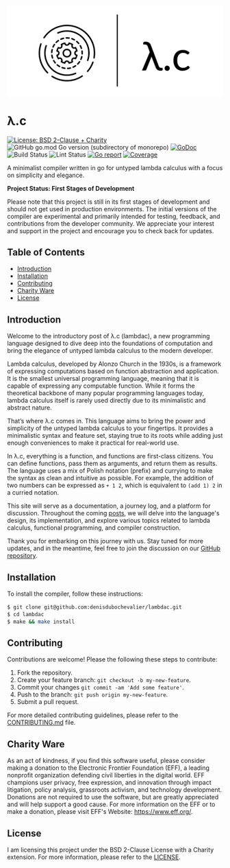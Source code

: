 ![λ.c](https://github.com/denisdubochevalier/lambdac/raw/main/lambdac_logo.png)

# λ.c

[![License: BSD 2-Clause + Charity](https://img.shields.io/badge/License-BSD%202--Clause%20%2B%20Charity-blue)](LICENSE)
![GitHub go.mod Go version (subdirectory of monorepo)](https://img.shields.io/github/go-mod/go-version/denisdubochevalier/lambdac)
[![GoDoc](https://godoc.org/github.com/denisdubochevalier/lambdac?status.svg)](https://pkg.go.dev/github.com/denisdubochevalier/lambdac)
![Build Status](https://github.com/denisdubochevalier/lambdac/actions/workflows/go.yml/badge.svg)
![Lint Status](https://github.com/denisdubochevalier/lambdac/actions/workflows/golangci-lint.yml/badge.svg)
[![Go report](https://goreportcard.com/badge/github.com/denisdubochevalier/lambdac)](https://goreportcard.com/report/github.com/denisdubochevalier/lambdac)
[![Coverage](https://img.shields.io/codecov/c/github/denisdubochevalier/lambdac)](https://codecov.io/gh/denisdubochevalier/lambdac)

A minimalist compiler written in go for untyped lambda calculus with a focus on
simplicity and elegance.

**Project Status: First Stages of Development**

Please note that this project is still in its first stages of development and
should not get used in production environments. The initial versions of the
compiler are experimental and primarily intended for testing, feedback, and
contributions from the developer community. We appreciate your interest and
support in the project and encourage you to check back for updates.

## Table of Contents

- [Introduction](#introduction)
- [Installation](#installation)
- [Contributing](#contributing)
- [Charity Ware](#charity-ware)
- [License](#license)

## Introduction

Welcome to the introductory post of λ.c (lambdac), a new programming language
designed to dive deep into the foundations of computation and bring the elegance
of untyped lambda calculus to the modern developer.

Lambda calculus, developed by Alonzo Church in the 1930s, is a framework of
expressing computations based on function abstraction and application. It is the
smallest universal programming language, meaning that it is capable of
expressing any computable function. While it forms the theoretical backbone of
many popular programming languages today, lambda calculus itself is rarely used
directly due to its minimalistic and abstract nature.

That’s where λ.c comes in. This language aims to bring the power and simplicity
of the untyped lambda calculus to your fingertips. It provides a minimalistic
syntax and feature set, staying true to its roots while adding just enough
conveniences to make it practical for real-world use.

In λ.c, everything is a function, and functions are first-class citizens. You
can define functions, pass them as arguments, and return them as results. The
language uses a mix of Polish notation (prefix) and currying to make the syntax
as clean and intuitive as possible. For example, the addition of two numbers can
be expressed as `+ 1 2`, which is equivalent to `(add 1) 2` in a curried
notation.

This site will serve as a documentation, a journey log, and a platform for
discussion. Throughout the coming [posts](lambdac/post), we will delve into the
language's design, its implementation, and explore various topics related to
lambda calculus, functional programming, and compiler construction.

Thank you for embarking on this journey with us. Stay tuned for more updates,
and in the meantime, feel free to join the discussion on our
[GitHub repository](https://github.com/denisdubochevalier/lambdac).

## Installation

To install the compiler, follow these instructions:

```sh
$ git clone git@github.com:denisdubochevalier/lambdac.git
$ cd lambdac
$ make && make install
```

## Contributing

Contributions are welcome! Please the following these steps to contribute:

1. Fork the repository.
2. Create your feature branch: `git checkout -b my-new-feature`.
3. Commit your changes `git commit -am 'Add some feature'`.
4. Push to the branch: `git push origin my-new-feature`.
5. Submit a pull request.

For more detailed contributing guidelines, please refer to the
[CONTRIBUTING.md](https://github.com/denisdubochevalier/lambdac/blob/main/CONTRIBUTING.md)
file.

## Charity Ware

As an act of kindness, if you find this software useful, please consider making
a donation to the Electronic Frontier Foundation (EFF), a leading nonprofit
organization defending civil liberties in the digital world. EFF champions user
privacy, free expression, and innovation through impact litigation, policy
analysis, grassroots activism, and technology development. Donations are not
required to use the software, but are greatly appreciated and will help support
a good cause. For more information on the EFF or to make a donation, please
visit EFF's Website: https://www.eff.org/.

## License

I am licensing this project under the BSD 2-Clause License with a Charity
extension. For more information, please refer to the [LICENSE](lambdac/license).
